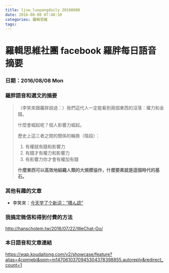 ```yaml
---
title: ljsw_luopangdaily 20160808
date: 2016-08-08 07:48:10
categories: 羅輯思維
tags:
---
```


# 羅輯思維社團 facebook 羅胖每日語音摘要

### 日期：2016/08/08 Mon

### 羅胖語音和選文的摘要

> （李笑來跟羅胖說過：）我們這代人一定能看到兩個東西的沒落：權力和金錢。
>
> 什麼會崛起呢？個人影響力崛起。
>
> 歷史上這三者之間的關係的輪換（階段）：
> 1. 有權就有錢和影響力
> 2. 有錢才有權力和影響力
> 3. 有影響力你才會有權加有錢
>
> **什麼東西可以高效地組織人類的大規模協作，什麼要素就是這個時代的基石。**


### 其他有趣的文章
- 李笑來：[今天学了个新词：“積ん読”](http://mp.weixin.qq.com/s?__biz=MzAxNzI4MTMwMw==&mid=2651630109&idx=1&sn=6f473a7d1404d27653597260aa5315e8#rd)

### 我搞定微信和得到付費的方法
http://hanscholem.tw/2016/07/22/WeChat-Go/


### 本日語音和文章連結
https://wap.koudaitong.com/v2/showcase/feature?alias=4cpmjebi&spm=m1470610370945304378398855.autoreply&redirect_count=1

